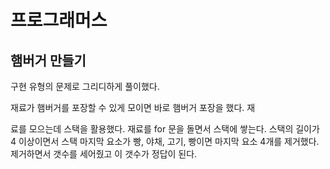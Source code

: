 # 프로그래머스

## 햄버거 만들기

구현 유형의 문제로 그리디하게 풀이했다. 

재료가 햄버거를 포장할 수 있게 모이면 바로 햄버거 포장을 했다. 재

료를 모으는데 스택을 활용했다. 재료를 for 문을 돌면서 스택에 쌓는다. 스택의 길이가 4 이상이면서 스택 마지막 요소가 빵, 야채, 고기, 빵이면 마지막 요소 4개를 제거했다. 제거하면서 갯수를 세어줬고 이 갯수가 정답이 된다.

